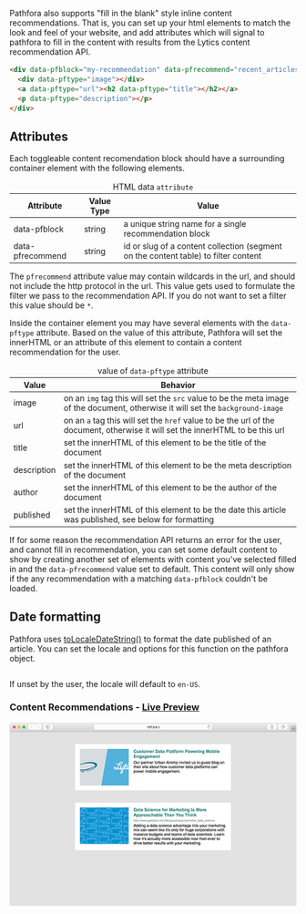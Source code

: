 Pathfora also supports "fill in the blank" style inline content recommendations. That is, you can set up your html elements to match the look and feel of your website, and add attributes which will signal to pathfora to fill in the content with results from the Lytics content recommendation API.

``` html
<div data-pfblock="my-recommendation" data-pfrecommend="recent_articles">
  <div data-pftype="image"></div>
  <a data-pftype="url"><h2 data-pftype="title"></h2></a>
  <p data-pftype="description"></p>
</div>
```


## Attributes

Each toggleable content recomendation block should have a surrounding container element with the following elements.

<table>
  <thead>
    <tr>
      <td colspan="3" align="center">HTML data <code>attribute</code></td>
    </tr>
    <tr>
      <th>Attribute</th>
      <th>Value Type</th>
      <th>Value</th>
    </tr>
  </thead>
  
  <tr>
    <td>data-pfblock</td>
    <td>string</td>
    <td>a unique string name for a single recommendation block</td>
  </tr>
  <tr>

  <tr>
    <td>data-pfrecommend</td>
    <td>string</td>
    <td>id or slug of a content collection (segment on the content table) to filter content</td>
  </tr>
</table>

The `pfrecommend` attribute value may contain wildcards in the url, and should not include the http protocol in the url. This value gets used to formulate the filter we pass to the recommendation API. If you do not want to set a filter this value should be `*`.

Inside the container element you may have several elements with the `data-pftype` attribute. Based on the value of this attribute, Pathfora will set the innerHTML or an attribute of this element to contain a content recommendation for the user.

<table>
  <thead>
    <tr>
      <td colspan="2" align="center">value of <code>data-pftype</code> attribute</td>
    </tr>
    <tr>
      <th>Value</th>
      <th>Behavior</th>
    </tr>
  </thead>
  
  <tr>
    <td>image</td>
    <td>on an <code>img</code> tag this will set the <code>src</code> value to be the meta image of the document, otherwise it will set the <code>background-image</code></td>
  </tr>

  <tr>
    <td>url</td>
    <td>on an <code>a</code> tag this will set the <code>href</code> value to be the url of the document, otherwise it will set the innerHTML to be this url</td>
  </tr>

  <tr>
    <td>title</td>
    <td>set the innerHTML of this element to be the title of the document</td>
  </tr>

  <tr>
    <td>description</td>
    <td>set the innerHTML of this element to be the meta description of the document</td>
  </tr>

  <tr>
    <td>author</td>
    <td>set the innerHTML of this element to be the author of the document</td>
  </tr>

  <tr>
    <td>published</td>
    <td>set the innerHTML of this element to be the date this article was published, see below for formatting</td>
  </tr>
</table>

If for some reason the recommendation API returns an error for the user, and cannot fill in recommendation, you can set some default content to show by creating another set of elements with content you've selected filled in and the `data-pfrecommend` value set to default. This content will only show if the any recommendation with a matching `data-pfblock` couldn't be loaded.

## Date formatting

Pathfora uses [toLocaleDateString()](https://developer.mozilla.org/en-US/docs/Web/JavaScript/Reference/Global_Objects/Date/toLocaleDateString) to format the date published of an article. You can set the locale and options for this function on the pathfora object.

<pre data-src="../examples/src/inline/content.js"></pre>

If unset by the user, the locale will default to `en-US`.

<h3>Content Recommendations - <a href="../examples/preview/inline/content.html" target="_blank">Live Preview</a></h3>

![Inline Content Recommendation](examples/img/inline/content.png)

<pre data-src="../examples/src/inline/content.html"></pre>
